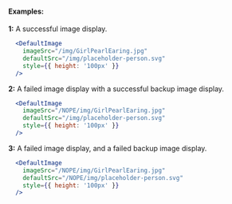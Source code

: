 #### Examples:


__1:__ A successful image display.

```jsx
  <DefaultImage
    imageSrc="/img/GirlPearlEaring.jpg"
    defaultSrc="/img/placeholder-person.svg"
    style={{ height: '100px' }}
  />
```

__2:__ A failed image display with a successful backup image display.

```jsx
  <DefaultImage
    imageSrc="/NOPE/img/GirlPearlEaring.jpg"
    defaultSrc="/img/placeholder-person.svg"
    style={{ height: '100px' }}
  />
```

__3:__ A failed image display, and a failed backup image display.

```jsx
  <DefaultImage
    imageSrc="/NOPE/img/GirlPearlEaring.jpg"
    defaultSrc="/NOPE/img/placeholder-person.svg"
    style={{ height: '100px' }}
  />
```
